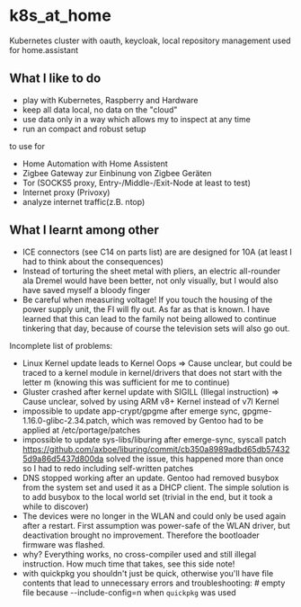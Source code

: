 # k8s_at_home
Kubernetes cluster with oauth, keycloak, local repository management used for home.assistant

## What I like to do
* play with Kubernetes, Raspberry and Hardware
* keep all data local, no data on the "cloud"
* use data only in a way which allows my to inspect at any time
* run an compact and robust setup

to use for 
* Home Automation with Home Assistent
* Zigbee Gateway zur Einbinung von Zigbee Geräten
* Tor (SOCKS5 proxy, Entry-/Middle-/Exit-Node at least to test)
* Internet proxy (Privoxy)
* analyze internet traffic(z.B. ntop)

## What I learnt among other
* ICE connectors (see C14 on parts list) are  are designed for 10A (at least I had to think about the consequences)
* Instead of torturing the sheet metal with pliers, an electric all-rounder ala Dremel would have been better, not only visually, but I would also have saved myself a bloody finger
* Be careful when measuring voltage! If you touch the housing of the power supply unit, the FI will fly out. As far as that is known. I have learned that this can lead to the family not being allowed to continue tinkering that day, because of course the television sets will also go out.

Incomplete list of problems:
* Linux Kernel update leads to Kernel Oops => Cause unclear, but could be traced to a kernel module in kernel/drivers that does not start with the letter m (knowing this was sufficient for me to continue)
* Gluster crashed after kernel update with SIGILL (Illegal instruction) => Cause unclear, solved by using ARM v8+ Kernel instead of v7l Kernel 
* impossible to update app-crypt/gpgme after emerge sync, gpgme-1.16.0-glibc-2.34.patch, which was removed by Gentoo had to be applied at  /etc/portage/patches
* impossible to update sys-libs/liburing after emerge-sync, syscall patch https://github.com/axboe/liburing/commit/cb350a8989adbd65db574325d9a86d5437d800da solved the issue, this happened more than once so I had to redo including self-written patches
* DNS stopped working after an update. Gentoo had removed busybox from the system set and used it as a DHCP client. The simple solution is to add busybox to the local world set (trivial in the end, but it took a while to discover)
* The devices were no longer in the WLAN and could only be used again after a restart. First assumption was power-safe of the WLAN driver, but deactivation brought no improvement. Therefore the bootloader firmware was flashed.
* why? Everything works, no cross-compiler used and still illegal instruction. How much time that takes, see this side note!
* with quickpkg you shouldn't just be quick, otherwise you'll have file contents that lead to unnecessary errors and troubleshooting: # empty file because --include-config=n when `quickpkg` was used
